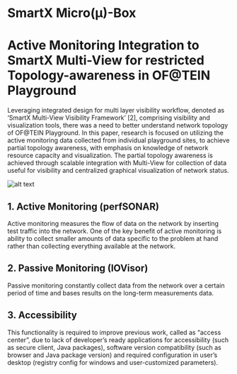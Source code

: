 # SmartX Micro(μ)-Box 

# Active Monitoring Integration to SmartX Multi-View for restricted Topology-awareness in OF@TEIN Playground

Leveraging integrated design for multi layer visibility workflow, denoted as ‘SmartX Multi-View Visibility Framework’ [2], comprising visibility and visualization tools, there was a need to better understand network topology of OF@TEIN Playground.  In this paper, research is focused on utilizing the active monitoring data collected from individual playground sites, to achieve partial topology awareness, with emphasis on knowledge of network resource capacity and visualization. The partial topology awareness is achieved through scalable integration with Multi-View for collection of data useful for visibility and centralized graphical visualization of network status.

![alt text](https://github.com/ahmadrathore/Provisioning-SmartX-MicroBox/blob/master/Fetch-Send/OFTEIN.png)
## 1. Active Monitoring (perfSONAR)

Active monitoring measures the flow of data on the network by inserting test traffic into the network. One of the key benefit of active monitoring is ability to collect smaller amounts of data specific to the problem at hand rather than collecting everything available at the network.

## 2. Passive Monitoring (IOVisor)

Passive monitoring constantly collect data from the network over a certain period of time and bases results on the long-term measurements data. 

## 3. Accessibility

This functionality is required to improve previous work, called as “access center”, due to lack of developer’s ready applications for accessibility (such as secure client, Java packages), software version compatibility (such as browser and Java package version) and required configuration in user’s desktop (registry config for windows and user-customized parameters). 
